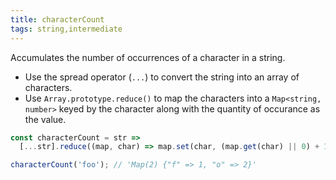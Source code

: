 ```yaml
---
title: characterCount
tags: string,intermediate
---
```


Accumulates the number of occurrences of a character in a string.

- Use the spread operator (`...`) to convert the string into an array of characters.
- Use `Array.prototype.reduce()` to map the characters into a `Map<string, number>` keyed by the character along with the quantity of occurance as the value.

```js
const characterCount = str =>
  [...str].reduce((map, char) => map.set(char, (map.get(char) || 0) + 1), new Map());
```

```js
characterCount('foo'); // 'Map(2) {"f" => 1, "o" => 2}'
```